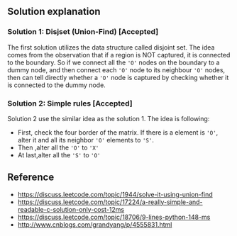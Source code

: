 ## Solution explanation

### Solution 1: Disjset (Union-Find) [Accepted]

The first solution utilizes the data structure called disjoint set. The idea comes from the observation
that if a region is NOT captured, it is connected to the boundary. So if we connect all the `'O'`
nodes on the boundary to a dummy node, and then connect each `'O'` node to its neighbour `'O'`
nodes, then can tell directly whether a `'O'` node is captured by checking whether it is connected to the
dummy node.

### Solution 2: Simple rules [Accepted]

Solution 2 use the similar idea as the solution 1. The idea is following:

- First, check the four border of the matrix. If there is a element is
`'O'`, alter it and all its neighbor `'O'` elements to `'S'`.
- Then ,alter all the `'O'` to `'X'`
- At last,alter all the `'S'` to `'O'`


## Reference

- https://discuss.leetcode.com/topic/1944/solve-it-using-union-find
- https://discuss.leetcode.com/topic/17224/a-really-simple-and-readable-c-solution-only-cost-12ms
- https://discuss.leetcode.com/topic/18706/9-lines-python-148-ms
- http://www.cnblogs.com/grandyang/p/4555831.html